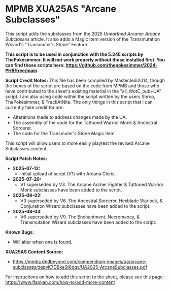 # MPMB XUA25AS "Arcane Subclasses"
This script adds the subclasses from the 2025 *Unearthed Arcana: Arcane Subclasses* article. It also adds a Magic Item version of the Transmutation Wizard's "Transmuter's Stone" Feature.

**This script is to be used in conjunction with the 5.24E scripts by ThePokésimmer. It will not work properly without those installed first. You can find those scripts here: https://github.com/thepokesimmer/2024-PHB/tree/main**

**Script Credit Notes:**
This file has been compiled by MasterJedi2014, though the bones of the script are based on the code from MPMB and those who have contributed to the sheet's existing material in the "all_WotC_pub+UA" script. I am also using code within the script written by the users Shroo, ThePokésimmer, & TrackAtNite. The only things in this script that I can currently take credit for are:
- Alterations made to address changes made by the UA.
- The assembly of the code for the Tattooed Warrior Monk & Ancestral Sorcerer.
- The code for the Transmuter's Stone Magic Item.

This script will allow users to more easily playtest the revised Arcane Subclasses content.

**Script Patch Notes:**
- **2025-07-12:**
  - Initial upload of script (V1) with Arcana Cleric.
- **2025-07-20:**
  - V1 superseded by V3. The Arcane Archer Fighter & Tattooed Warrior Monk subclasses have been added to the script.
- **2025-08-02:**
  - V3 superseded by V6. The Ancestral Sorcerer, Hexblade Warlock, & Conjuration Wizard subclasses have been added to the script.
- **2025-08-03:**
  - V6 superseded by V9. The Enchantment, Necromancy, & Transmutation Wizard subclasses have been added to the script.

**Known Bugs:**
- Will alter when one is found.

**XUA25AS Content Source:**
- https://media.dndbeyond.com/compendium-images/ua/arcane-subclasses/zepvK7DBkeSt6dqv/UA2025-ArcaneSubclasses.pdf

For instructions on how to add this script to the sheet, please see this page: https://www.flapkan.com/how-to/add-more-content
